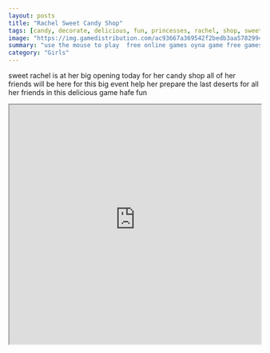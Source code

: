 ```yaml
---
layout: posts
title: "Rachel Sweet Candy Shop"
tags: [candy, decorate, delicious, fun, princesses, rachel, shop, sweet, free, online, games, oyna, game, free, games, play, play, games]
image: "https://img.gamedistribution.com/ac93667a369542f2bedb3aa578299482.jpg"
summary: "use the mouse to play  free online games oyna game free games play play games"
category: "Girls"
---
```


sweet rachel is at her big opening today for her candy shop all of her friends will be here for this big event help her prepare the last deserts for all her friends in this delicious game hafe fun

<iframe width="100%" height="480px;" src="https://html5.gamedistribution.com/ac93667a369542f2bedb3aa578299482/"></iframe>
